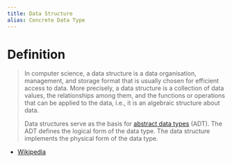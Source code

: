```yaml
---
title: Data Structure
alias: Concrete Data Type
---
```


# Definition

> In computer science, a data structure is a data organisation, management, and storage format that is usually chosen for efficient access to data. More precisely, a data structure is a collection of data values, the relationships among them, and the functions or operations that can be applied to the data, i.e., it is an algebraic structure about data.
>
> Data structures serve as the basis for [abstract data types](Abstract_Data_Type.md) (ADT). The ADT defines the logical form of the data type. The data structure implements the physical form of the data type.

- [Wikipedia]

[Wikipedia]: https://en.wikipedia.org/wiki/Data_structure
